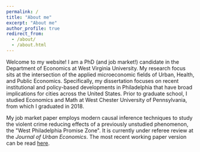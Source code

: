 ```yaml
---
permalink: /
title: "About me"
excerpt: "About me"
author_profile: true
redirect_from: 
  - /about/
  - /about.html
---
```


Welcome to my website! I am a PhD (and job market!) candidate in the Department of Economics at West Virginia University. My research focus sits at the intersection of the applied microeconomic fields of Urban, Health, and Public Economics. Specifically, my dissertation focuses on recent institutional and policy-based developments in Philadelphia that have broad implications for cities across the United States. Prior to graduate school, I studied Economics and Math at West Chester University of Pennsylvania, from which I graduated in 2018. 

My job market paper employs modern causal inference techniques to study the violent crime reducing effects of a previously unstudied phenomenon, the "West Philadelphia Promise Zone". It is currently under referee review at the <i> Journal of Urban Economics</i>. The most recent working paper version can be read [here](https://dx.doi.org/10.2139/ssrn.3956747).

